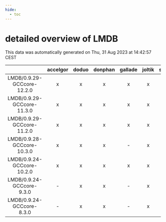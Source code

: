 ```yaml
---
hide:
  - toc
---
```


detailed overview of LMDB
=========================


This data was automatically generated on Thu, 31 Aug 2023 at 14:42:57 CEST  

| |accelgor|doduo|donphan|gallade|joltik|skitty|swalot|victini|
| :---: | :---: | :---: | :---: | :---: | :---: | :---: | :---: | :---: |
|LMDB/0.9.29-GCCcore-12.2.0|x|x|x|x|x|x|x|x|
|LMDB/0.9.29-GCCcore-11.3.0|x|x|x|x|x|x|x|x|
|LMDB/0.9.29-GCCcore-11.2.0|x|x|x|x|x|x|x|x|
|LMDB/0.9.28-GCCcore-10.3.0|x|x|x|-|x|x|x|x|
|LMDB/0.9.24-GCCcore-10.2.0|x|x|x|x|x|x|x|x|
|LMDB/0.9.24-GCCcore-9.3.0|-|x|x|-|x|x|x|x|
|LMDB/0.9.24-GCCcore-8.3.0|-|x|x|-|x|x|x|x|
